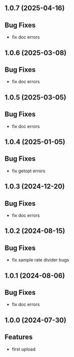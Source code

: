 ## 1.0.7 (2025-04-16)

## Bug Fixes

- fix doc errors

## 1.0.6 (2025-03-08)

## Bug Fixes

- fix doc errors

## 1.0.5 (2025-03-05)

## Bug Fixes

- fix doc errors

## 1.0.4 (2025-01-05)

## Bug Fixes

- fix getopt errors

## 1.0.3 (2024-12-20)

## Bug Fixes

- fix doc errors

## 1.0.2 (2024-08-15)

## Bug Fixes

- fix sample rate divider bugs

## 1.0.1 (2024-08-06)

## Bug Fixes

- fix doc errors

## 1.0.0 (2024-07-30)

## Features

- first upload
